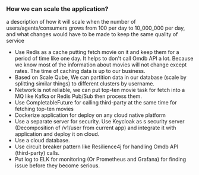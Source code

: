 ### How we can scale the application?
a description of how it will scale when the number of users/agents/consumers grows from 100 per day to 10_000_000 per day,
and what changes would have to be made to keep the same quality of service

* Use Redis as a cache putting fetch movie on it and keep them for a period of time like one day. 
   It helps to don't call Omdb API a lot. Because we know most of the information about movies will not change except rates. 
   The time of caching data is up to our business.
* Based on Scale Qube, We can partition data in our database (scale by splitting similar things) to different clusters by username. 
* Network is not reliable, we can put top-ten movie task for fetch into a MQ like Kafka or Redis Pub/Sub then process them.
* Use CompletableFuture for calling third-party at the same time for fetching top-ten movies
* Dockerize application for deploy on any cloud native platform
* Use a separate server for security. Use Keycloak as s security server (Decomposition of /v1/user from current app) and integrate it with application and deploy it on cloud.
* Use a cloud database.
* Use circuit breaker pattern like Resilience4j for handling Omdb API (third-party) calls.
* Put log to ELK for monitoring (Or Prometheus and Grafana) for finding issue before they become serious.